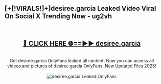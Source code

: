 <h2>[+[!VIRALS!]+]desiree.garcia Leaked Video Viral On Social X Trending Now - ug2vh</h2>
<br>
<div align="center">
<h2><a href="https://libra.edu.pl?desiree.garcia" rel="nofollow">🔴 CLICK HERE 🌐==►► desiree.garcia</a></h2>
<br>
Get desiree.garcia OnlyFans leaked all content. Now you can access all videos and pictures of desiree.garcia OnlyFans. New Updated Files 2025!
<br>
<br>
<a href="https://libra.edu.pl?desiree.garcia" rel="nofollow" data-target="animated-image.originalLink"><img src="https://i.ibb.co.com/WyWwxjT/player-gif2.gif" alt="desiree.garcia Leaked OnlyFans" style="max-width: 100%; display: inline-block;" data-target="animated-image.originalImage"></a>
</div>
<br>